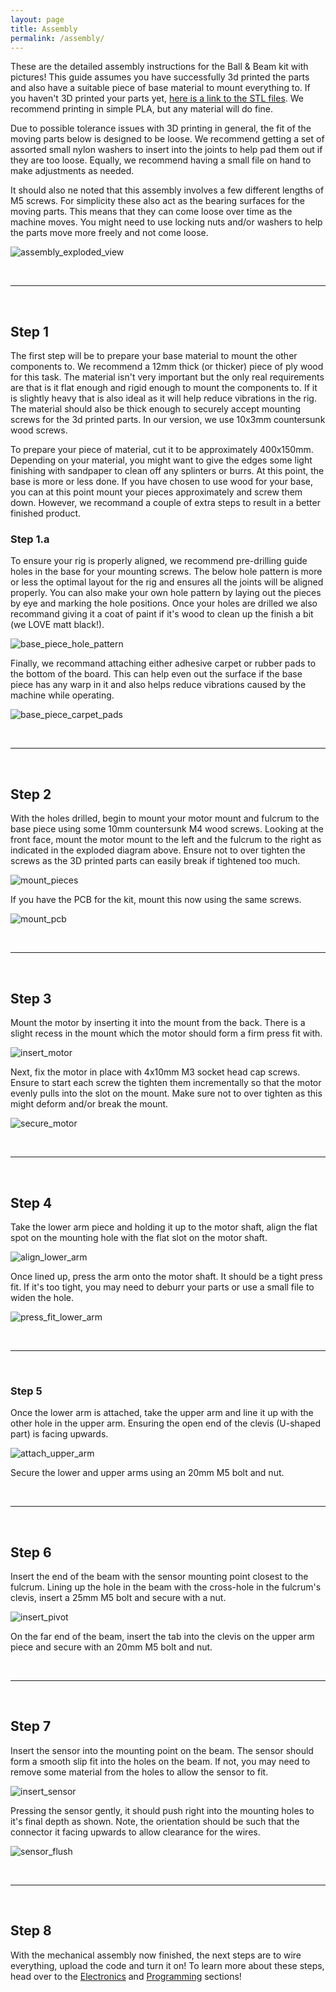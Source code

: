 ```yaml
---
layout: page
title: Assembly
permalink: /assembly/
---
```


These are the detailed assembly instructions for the Ball & Beam kit with pictures! This guide assumes you have successfully 3d printed the parts and also have a suitable piece of base material to mount everything to. If you haven't 3D printed your parts yet, [here is a link to the STL files](https://github.com/careyi3/balance_beam_kit/tree/master/cad/meshes). We recommend printing in simple PLA, but any material will do fine.

Due to possible tolerance issues with 3D printing in general, the fit of the moving parts below is designed to be loose. We recommend getting a set of assorted small nylon washers to insert into the joints to help pad them out if they are too loose. Equally, we recommend having a small file on hand to make adjustments as needed.

It should also ne noted that this assembly involves a few different lengths of M5 screws. For simplicity these also act as the bearing surfaces for the moving parts. This means that they can come loose over time as the machine moves. You might need to use locking nuts and/or washers to help the parts move more freely and not come loose.

![assembly_exploded_view](../images/assembly/assembly_exploded_view.png)

&nbsp;

---

&nbsp;

## Step 1

The first step will be to prepare your base material to mount the other components to. We recommend a 12mm thick (or thicker) piece of ply wood for this task. The material isn't very important but the only real requirements are that is it flat enough and rigid enough to mount the components to. If it is slightly heavy that is also ideal as it will help reduce vibrations in the rig. The material should also be thick enough to securely accept mounting screws for the 3d printed parts. In our version, we use 10x3mm countersunk wood screws.

To prepare your piece of material, cut it to be approximately 400x150mm. Depending on your material, you might want to give the edges some light finishing with sandpaper to clean off any splinters or burrs. At this point, the base is more or less done. If you have chosen to use wood for your base, you can at this point mount your pieces approximately and screw them down. However, we recommand a couple of extra steps to result in a better finished product.

### Step 1.a

To ensure your rig is properly aligned, we recommend pre-drilling guide holes in the base for your mounting screws. The below hole pattern is more or less the optimal layout for the rig and ensures all the joints will be aligned properly. You can also make your own hole pattern by laying out the pieces by eye and marking the hole positions. Once your holes are drilled we also recommand giving it a coat of paint if it's wood to clean up the finish a bit (we LOVE matt black!).

![base_piece_hole_pattern](../images/assembly/base_drawing.png)

Finally, we recommand attaching either adhesive carpet or rubber pads to the bottom of the board. This can help even out the surface if the base piece has any warp in it and also helps reduce vibrations caused by the machine while operating.

![base_piece_carpet_pads](../images/assembly/carpet_pads.jpg)

&nbsp;

---

&nbsp;

## Step 2

With the holes drilled, begin to mount your motor mount and fulcrum to the base piece using some 10mm countersunk M4 wood screws. Looking at the front face, mount the motor mount to the left and the fulcrum to the right as indicated in the exploded diagram above. Ensure not to over tighten the screws as the 3D printed parts can easily break if tightened too much.

![mount_pieces](../images/assembly/mount_pieces.jpg)

If you have the PCB for the kit, mount this now using the same screws.

![mount_pcb](../images/assembly/mount_pcb.jpg)

&nbsp;

---

&nbsp;

## Step 3

Mount the motor by inserting it into the mount from the back. There is a slight recess in the mount which the motor should form a firm press fit with.

![insert_motor](../images/assembly/insert_motor.jpg)

Next, fix the motor in place with 4x10mm M3 socket head cap screws. Ensure to start each screw the tighten them incrementally so that the motor evenly pulls into the slot on the mount. Make sure not to over tighten as this might deform and/or break the mount.

![secure_motor](../images/assembly/secure_motor.jpg)

&nbsp;

---

&nbsp;

## Step 4

Take the lower arm piece and holding it up to the motor shaft, align the flat spot on the mounting hole with the flat slot on the motor shaft.

![align_lower_arm](../images/assembly/align_lower_arm.jpg)

Once lined up, press the arm onto the motor shaft. It should be a tight press fit. If it's too tight, you may need to deburr your parts or use a small file to widen the hole.

![press_fit_lower_arm](../images/assembly/press_fit_lower_arm.jpg)

&nbsp;

---

&nbsp;

### Step 5

Once the lower arm is attached, take the upper arm and line it up with the other hole in the upper arm. Ensuring the open end of the clevis (U-shaped part) is facing upwards.

![attach_upper_arm](../images/assembly/attach_upper_arm.jpg)

Secure the lower and upper arms using an 20mm M5 bolt and nut.

&nbsp;

---

&nbsp;

## Step 6

Insert the end of the beam with the sensor mounting point closest to the fulcrum. Lining up the hole in the beam with the cross-hole in the fulcrum's clevis, insert a 25mm M5 bolt and secure with a nut.

![insert_pivot](../images/assembly/insert_pivot.jpg)

On the far end of the beam, insert the tab into the clevis on the upper arm piece and secure with an 20mm M5 bolt and nut.

&nbsp;

---

&nbsp;

## Step 7

Insert the sensor into the mounting point on the beam. The sensor should form a smooth slip fit into the holes on the beam. If not, you may need to remove some material from the holes to allow the sensor to fit.

![insert_sensor](../images/assembly/insert_sensor.jpg)

Pressing the sensor gently, it should push right into the mounting holes to it's final depth as shown. Note, the orientation should be such that the connector it facing upwards to allow clearance for the wires.

![sensor_flush](../images/assembly/sensor_flush.jpg)

&nbsp;

---

&nbsp;

## Step 8

With the mechanical assembly now finished, the next steps are to wire everything, upload the code and turn it on! To learn more about these steps, head over to the [Electronics](../electronics) and [Programming](../programming) sections!
